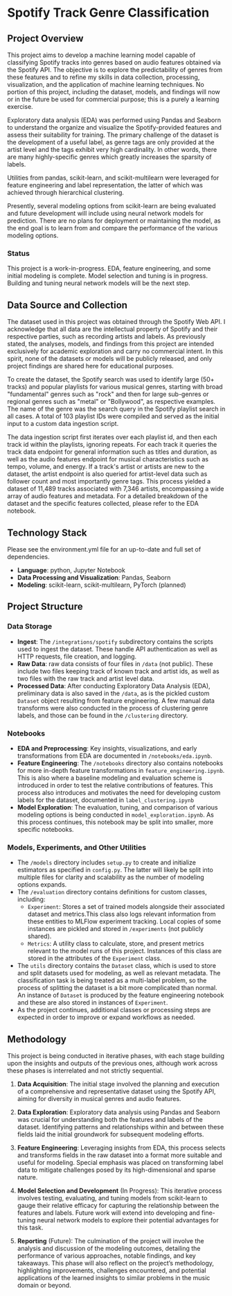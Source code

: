 # Spotify Track Genre Classification

## Project Overview
This project aims to develop a machine learning model capable of classifying Spotify tracks into genres based on audio features obtained via the Spotify API. The objective is to explore the predictability of genres from these features and to refine my skills in data collection, processing, visualization, and the application of machine learning techniques. No portion of this project, including the dataset, models, and findings will now or in the future be used for commercial purpose; this is a purely a learning exercise.

Exploratory data analysis (EDA) was performed using Pandas and Seaborn to understand the organize and visualize the Spotify-provided features and assess their suitability for training. The primary challenge of the dataset is the development of a useful label, as genre tags are only provided at the artist level and the tags exhibit very high cardinality. In other words, there are many highly-specific genres which greatly increases the sparsity of labels.

Utilities from pandas, scikit-learn, and scikit-multilearn were leveraged for feature engineering and label representation, the latter of which was achieved through hierarchical clustering.

Presently, several modeling options from scikit-learn are being evaluated and future development will include using neural network models for prediction. There are no plans for deployment or maintaining the model, as the end goal is to learn from and compare the performance of the various modeling options.

### Status
This project is a work-in-progress. EDA, feature engineering, and some initial modeling is complete. Model selection and tuning is in progress. Building and tuning neural network models will be the next step.

## Data Source and Collection
The dataset used in this project was obtained through the Spotify Web API. I acknowledge that all data are the intellectual property of Spotify and their respective parties, such as recording artists and labels. As previously stated, the analyses, models, and findings from this project are intended exclusively for academic exploration and carry no commercial intent. In this spirit, none of the datasets or models will be publicly released, and only project findings are shared here for educational purposes.

To create the dataset, the Spotify search was used to identify large (50+ tracks) and popular playlists for various musical genres, starting with broad "fundamental" genres such as "rock" and then for large sub-genres or regional genres such as "metal" or "Bollywood", as respective examples. The name of the genre was the search query in the Spotify playlist search in all cases. A total of 103 playlist IDs were compiled and served as the initial input to a custom data ingestion script.

The data ingestion script first iterates over each playlist id, and then each track id within the playlists, ignoring repeats. For each track it queries the track data endpoint for general information such as titles and duration, as well as the audio features endpoint for musical characteristics such as tempo, volume, and energy. If a track's artist or artists are new to the dataset, the artist endpoint is also queried for artist-level data such as follower count and most importantly genre tags. This process yielded a dataset of 11,489 tracks associated with 7,346 artists, encompassing a wide array of audio features and metadata. For a detailed breakdown of the dataset and the specific features collected, please refer to the EDA notebook.

## Technology Stack
Please see the environment.yml file for an up-to-date and full set of dependencies.
- **Language**: python, Jupyter Notebook
- **Data Processing and Visualization**: Pandas, Seaborn
- **Modeling**: scikit-learn, scikit-multilearn, PyTorch (planned)

## Project Structure

### Data Storage
- **Ingest**: The `/integrations/spotify` subdirectory contains the scripts used to ingest the dataset. These handle API authentication as well as HTTP requests, file creation, and logging. 
- **Raw Data**: raw data consists of four files in `/data` (not public). These include two files keeping track of known track and artist ids, as well as two files with the raw track and artist level data.
- **Processed Data**: After conducting Exploratory Data Analysis (EDA), preliminary data is also saved in the `/data`, as is the pickled custom `Dataset` object resulting from feature engineering. A few manual data transforms were also conducted in the process of clustering genre labels, and those can be found in the `/clustering` directory.

### Notebooks
- **EDA and Preprocessing**: Key insights, visualizations, and early transformations from EDA are documented in `/notebooks/eda.ipynb`.
- **Feature Engineering**: The `/notebooks` directory also contains notebooks for more in-depth feature transformations in `feature_engineering.ipynb`. This is also where a baseline modeling and evaluation scheme is introduced in order to test the relative contributions of features. This process also introduces and motivates the need for developing custom labels for the dataset, documented in `label_clustering.ipynb`
- **Model Exploration**: The evaluation, tuning, and comparison of various modeling options is being conducted in `model_exploration.ipynb`. As this process continues, this notebook may be split into smaller, more specific notebooks.

### Models, Experiments, and Other Utilities
- The `/models` directory includes `setup.py` to create and initialize estimators as specified in `config.py`. The latter will likely be split into multiple files for clarity and scalability as the number of modeling options expands.
- The `/evaluation` directory contains definitions for custom classes, including: 
  - `Experiment`: Stores a set of trained models alongside their associated dataset and metrics.This class also logs relevant information from these entities to MLFlow experiment tracking. Local copies of some instances are pickled and stored in `/experiments` (not publicly shared).
  - `Metrics`: A utility class to calculate, store, and present metrics relevant to the model runs of this project. Instances of this class are stored in the attributes of the `Experiment` class.
- The `utils` directory contains the `Dataset` class, which is used to store and split datasets used for modeling, as well as relevant metadata. The classification task is being treated as a multi-label problem, so the process of splitting the dataset is a bit more complicated than normal. An instance of `Dataset` is produced by the feature engineering notebook and these are also stored in instances of `Experiment`. 
- As the project continues, additional classes or processing steps are expected in order to improve or expand workflows as needed.

## Methodology

This project is being conducted in iterative phases, with each stage building upon the insights and outputs of the previous ones, although work across these phases is interrelated and not strictly sequential.

1. **Data Acquisition**: The initial stage involved the planning and execution of a comprehensive and representative dataset using the Spotify API, aiming for diversity in musical genres and audio features.

2. **Data Exploration**: Exploratory data analysis using Pandas and Seaborn was crucial for understanding both the features and labels of the dataset. Identifying patterns and relationships within and between these fields laid the initial groundwork for subsequent modeling efforts.

3. **Feature Engineering**: Leveraging insights from EDA, this process selects and transforms fields in the raw dataset into a format more suitable and useful for modeling. Special emphasis was placed on transforming label data to mitigate challenges posed by its high-dimensional and sparse nature.

4. **Model Selection and Development** (In Progress): This iterative process involves testing, evaluating, and tuning models from scikit-learn to gauge their relative efficacy for capturing the relationship between the features and labels.  Future work will extend into developing and fine-tuning neural network models to explore their potential advantages for this task.

5. **Reporting** (Future): The culmination of the project will involve the analysis and discussion of the modeling outcomes, detailing the performance of various approaches, notable findings, and key takeaways. This phase will also reflect on the project’s methodology, highlighting improvements, challenges encountered, and potential applications of the learned insights to similar problems in the music domain or beyond.
